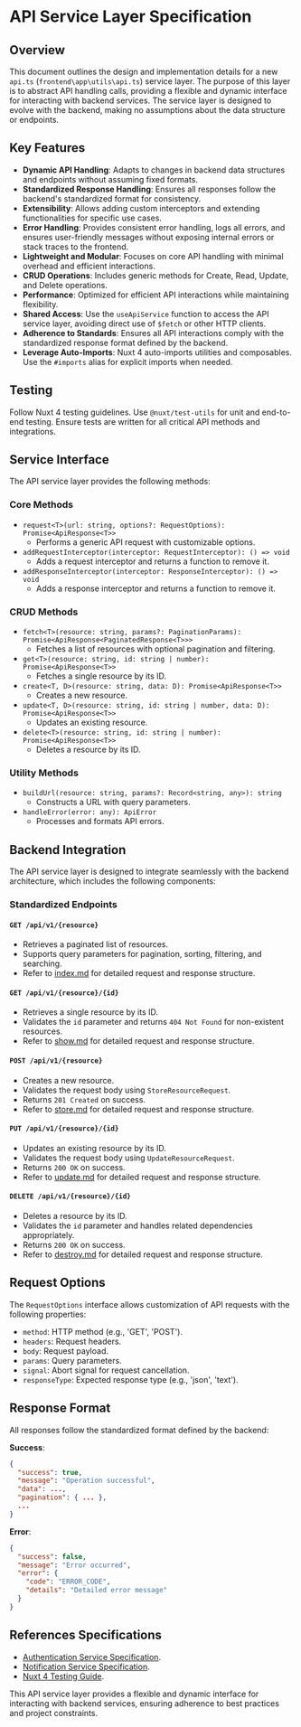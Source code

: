# API Service Layer Specification

## Overview

This document outlines the design and implementation details for a new `api.ts` (`frontend\app\utils\api.ts`) service layer. The purpose of this layer is to abstract API handling calls, providing a flexible and dynamic interface for interacting with backend services. The service layer is designed to evolve with the backend, making no assumptions about the data structure or endpoints.

## Key Features

- **Dynamic API Handling**: Adapts to changes in backend data structures and endpoints without assuming fixed formats.
- **Standardized Response Handling**: Ensures all responses follow the backend's standardized format for consistency.
- **Extensibility**: Allows adding custom interceptors and extending functionalities for specific use cases.
- **Error Handling**: Provides consistent error handling, logs all errors, and ensures user-friendly messages without exposing internal errors or stack traces to the frontend.
- **Lightweight and Modular**: Focuses on core API handling with minimal overhead and efficient interactions.
- **CRUD Operations**: Includes generic methods for Create, Read, Update, and Delete operations.
- **Performance**: Optimized for efficient API interactions while maintaining flexibility.
- **Shared Access**: Use the `useApiService` function to access the API service layer, avoiding direct use of `$fetch` or other HTTP clients.
- **Adherence to Standards**: Ensures all API interactions comply with the standardized response format defined by the backend.
- **Leverage Auto-Imports**: Nuxt 4 auto-imports utilities and composables. Use the `#imports` alias for explicit imports when needed.

## Testing

Follow Nuxt 4 testing guidelines. Use `@nuxt/test-utils` for unit and end-to-end testing. Ensure tests are written for all critical API methods and integrations.

## Service Interface

The API service layer provides the following methods:

### Core Methods

- `request<T>(url: string, options?: RequestOptions): Promise<ApiResponse<T>>`
  - Performs a generic API request with customizable options.
- `addRequestInterceptor(interceptor: RequestInterceptor): () => void`
  - Adds a request interceptor and returns a function to remove it.
- `addResponseInterceptor(interceptor: ResponseInterceptor): () => void`
  - Adds a response interceptor and returns a function to remove it.

### CRUD Methods

- `fetch<T>(resource: string, params?: PaginationParams): Promise<ApiResponse<PaginatedResponse<T>>>`
  - Fetches a list of resources with optional pagination and filtering.
- `get<T>(resource: string, id: string | number): Promise<ApiResponse<T>>`
  - Fetches a single resource by its ID.
- `create<T, D>(resource: string, data: D): Promise<ApiResponse<T>>`
  - Creates a new resource.
- `update<T, D>(resource: string, id: string | number, data: D): Promise<ApiResponse<T>>`
  - Updates an existing resource.
- `delete<T>(resource: string, id: string | number): Promise<ApiResponse<T>>`
  - Deletes a resource by its ID.

### Utility Methods

- `buildUrl(resource: string, params?: Record<string, any>): string`
  - Constructs a URL with query parameters.
- `handleError(error: any): ApiError`
  - Processes and formats API errors.

## Backend Integration

The API service layer is designed to integrate seamlessly with the backend architecture, which includes the following components:

### Standardized Endpoints

#### `GET /api/v1/{resource}`

- Retrieves a paginated list of resources.
- Supports query parameters for pagination, sorting, filtering, and searching.
- Refer to [index.md](design/api/index.md) for detailed request and response structure.

#### `GET /api/v1/{resource}/{id}`

- Retrieves a single resource by its ID.
- Validates the `id` parameter and returns `404 Not Found` for non-existent resources.
- Refer to [show.md](design/api/show.md) for detailed request and response structure.

#### `POST /api/v1/{resource}`

- Creates a new resource.
- Validates the request body using `StoreResourceRequest`.
- Returns `201 Created` on success.
- Refer to [store.md](design/api/store.md) for detailed request and response structure.

#### `PUT /api/v1/{resource}/{id}`

- Updates an existing resource by its ID.
- Validates the request body using `UpdateResourceRequest`.
- Returns `200 OK` on success.
- Refer to [update.md](design/api/update.md) for detailed request and response structure.

#### `DELETE /api/v1/{resource}/{id}`

- Deletes a resource by its ID.
- Validates the `id` parameter and handles related dependencies appropriately.
- Returns `200 OK` on success.
- Refer to [destroy.md](design/api/destroy.md) for detailed request and response structure.

## Request Options

The `RequestOptions` interface allows customization of API requests with the following properties:

- `method`: HTTP method (e.g., 'GET', 'POST').
- `headers`: Request headers.
- `body`: Request payload.
- `params`: Query parameters.
- `signal`: Abort signal for request cancellation.
- `responseType`: Expected response type (e.g., 'json', 'text').

## Response Format

All responses follow the standardized format defined by the backend:

**Success**:

```json
{
  "success": true,
  "message": "Operation successful",
  "data": ...,
  "pagination": { ... },
  ...
}
```

**Error**:

```json
{
  "success": false,
  "message": "Error occurred",
  "error": {
    "code": "ERROR_CODE",
    "details": "Detailed error message"
  }
}
```

## References Specifications

- [Authentication Service Specification](design/ui/services/Auth.md).
- [Notification Service Specification](design/ui/services/Notification.md).
- [Nuxt 4 Testing Guide](https://nuxt.com/docs/4.x/getting-started/testing).

This API service layer provides a flexible and dynamic interface for interacting with backend services, ensuring adherence to best practices and project constraints.
